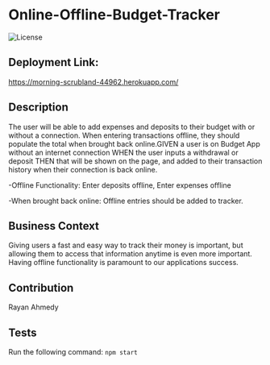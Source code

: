 # Online-Offline-Budget-Tracker

![License](https://img.shields.io/badge/License-MIT-blue.svg)

## Deployment Link: 
https://morning-scrubland-44962.herokuapp.com/

## Description 
The user will be able to add expenses and deposits to their budget with or without a connection. When entering transactions offline, they should populate the total when brought back online.GIVEN a user is on Budget App without an internet connection WHEN the user inputs a withdrawal or deposit THEN that will be shown on the page, and added to their transaction history when their connection is back online.

-Offline Functionality: Enter deposits offline, Enter expenses offline

-When brought back online: Offline entries should be added to tracker.

## Business Context
Giving users a fast and easy way to track their money is important, but allowing them to access that information anytime is even more important. Having offline functionality is paramount to our applications success.


## Contribution 
Rayan Ahmedy 

## Tests
Run the following command:
``` npm start ```

